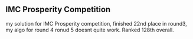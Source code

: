 ## IMC Prosperity Competition
my solution for IMC Prosperity competition, finished 22nd place in round3, my algo for round 4 ronud 5 doesnt quite work. Ranked 128th overall.
